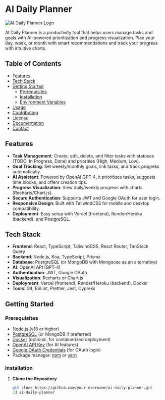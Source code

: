 # AI Daily Planner

![AI Daily Planner Logo](https://via.placeholder.com/150) <!-- Replace with actual logo -->

AI Daily Planner is a productivity tool that helps users manage tasks and goals with AI-powered prioritization and progress visualization. Plan your day, week, or month with smart recommendations and track your progress with intuitive charts.

## Table of Contents
- [Features](#features)
- [Tech Stack](#tech-stack)
- [Getting Started](#getting-started)
  - [Prerequisites](#prerequisites)
  - [Installation](#installation)
  - [Environment Variables](#environment-variables)
- [Usage](#usage)
- [Contributing](#contributing)
- [License](#license)
- [Documentation](#documentation)
- [Contact](#contact)

## Features
- **Task Management**: Create, edit, delete, and filter tasks with statuses (TODO, In Progress, Done) and priorities (High, Medium, Low).
- **Goal Tracking**: Set weekly/monthly goals, link tasks, and track progress automatically.
- **AI Assistant**: Powered by OpenAI GPT-4, it prioritizes tasks, suggests time blocks, and offers creation tips.
- **Progress Visualization**: View daily/weekly progress with charts (Recharts/Chart.js).
- **Secure Authentication**: Supports JWT and Google OAuth for user login.
- **Responsive Design**: Built with TailwindCSS for mobile and desktop compatibility.
- **Deployment**: Easy setup with Vercel (frontend), Render/Heroku (backend), and PostgreSQL.

## Tech Stack
- **Frontend**: React, TypeScript, TailwindCSS, React Router, TanStack Query
- **Backend**: Node.js, Koa, TypeScript, Prisma
- **Database**: PostgreSQL (or MongoDB with Mongoose as an alternative)
- **AI**: OpenAI API (GPT-4)
- **Authentication**: JWT, Google OAuth
- **Visualization**: Recharts or Chart.js
- **Deployment**: Vercel (frontend), Render/Heroku (backend), Docker
- **Tools**: Git, ESLint, Prettier, Jest, Cypress

## Getting Started

### Prerequisites
- [Node.js](https://nodejs.org/) (v18 or higher)
- [PostgreSQL](https://www.postgresql.org/) (or MongoDB if preferred)
- [Docker](https://www.docker.com/) (optional, for containerized deployment)
- [OpenAI API Key](https://platform.openai.com/docs/quickstart) (for AI features)
- [Google OAuth Credentials](https://developers.google.com/identity/protocols/oauth2) (for OAuth login)
- Package manager: [npm](https://www.npmjs.com/) or [yarn](https://yarnpkg.com/)

### Installation
1. **Clone the Repository**
   ```bash
   git clone https://github.com/your-username/ai-daily-planner.git
   cd ai-daily-planner
